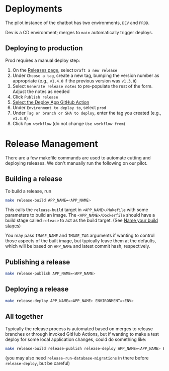 # Deployments

The pilot instance of the chatbot has two environments, `DEV` and `PROD`.

Dev is a CD environment; merges to `main` automatically trigger deploys.

## Deploying to production

Prod requires a manual deploy step:
 1. On the [Releases page](https://github.com/navapbc/labs-decision-support-tool/releases), select `Draft a new release`
 1. Under `Choose a tag`, create a new tag, bumping the version number as appropriate (e.g., `v1.4.0` if the previous version was `v1.3.0`)
 1. Select `Generate release notes` to pre-populate the rest of the form. Adjust the notes as needed
 1. Click `Publish release` 
 1. [Select the Deploy App GitHub Action](https://github.com/navapbc/labs-decision-support-tool/actions/workflows/cd-app.yml)
 1. Under `Environment to deploy to`, select `prod`
 1. Under `Tag or branch or SHA to deploy`, enter the tag you created (e.g., `v1.4.0`)
 1. Click `Run workflow` (do not change `Use workflow from`)

# Release Management

There are a few makefile commands are used to automate cutting and deploying releases. We don't manually run the following on our pilot.

## Building a release

To build a release, run

```bash
make release-build APP_NAME=<APP_NAME>
```

This calls the `release-build` target in `<APP_NAME>/Makefile` with some
parameters to build an image. The `<APP_NAME>/Dockerfile` should have a build
stage called `release` to act as the build target. (See [Name your build
stages](https://docs.docker.com/build/building/multi-stage/#name-your-build-stages))

You may pass `IMAGE_NAME` and `IMAGE_TAG` arguments if wanting to control those
aspects of the built image, but typically leave them at the defaults, which will
be based on `APP_NAME` and latest commit hash, respectively.

## Publishing a release

```bash
make release-publish APP_NAME=<APP_NAME>
```

## Deploying a release

```bash
make release-deploy APP_NAME=<APP_NAME> ENVIRONMENT=<ENV>
```

## All together

Typically the release process is automated based on merges to release branches
or through invoked GitHub Actions, but if wanting to make a test deploy for some
local application changes, could do something like:

```sh
make release-build release-publish release-deploy APP_NAME=<APP_NAME> ENVIRONMENT=<ENV>
```

(you may also need `release-run-database-migrations` in there before `release-deploy`, but be careful)
